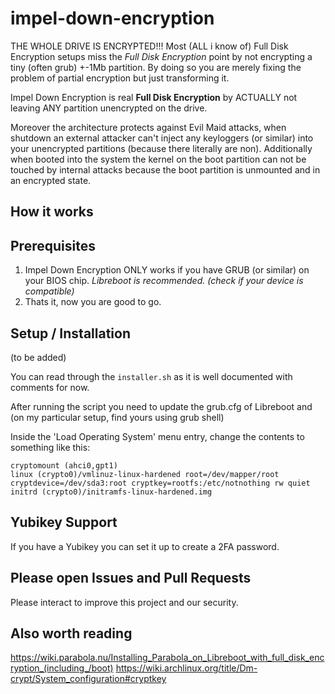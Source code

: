 # impel-down-encryption
THE WHOLE DRIVE IS ENCRYPTED!!! 
Most (ALL i know of) Full Disk Encryption setups miss the _Full Disk Encryption_ point by not encrypting a tiny (often grub) +-1Mb partition.
By doing so you are merely fixing the problem of partial encryption but just transforming it.

Impel Down Encryption is real **Full Disk Encryption** by ACTUALLY not leaving ANY partition unencrypted on the drive.

Moreover the architecture protects against Evil Maid attacks, when shutdown an external attacker can't inject any keyloggers (or similar) into your unencrypted partitions (because there literally are non). Additionally when booted into the system the kernel on the boot partition can not be touched by internal attacks because the boot partition is unmounted and in an encrypted state.
## How it works



## Prerequisites
1. Impel Down Encryption ONLY works if you have GRUB (or similar) on your BIOS chip. _Libreboot is recommended. (check if your device is compatible)_
2. Thats it, now you are good to go.

## Setup / Installation
(to be added)

You can read through the ```installer.sh``` as it is well documented with comments for now.

After running the script you need to update the grub.cfg of Libreboot and (on my particular setup, find yours using grub shell)

Inside the 'Load Operating System' menu entry, change the contents to something like this:
```
cryptomount (ahci0,gpt1)
linux (crypto0)/vmlinuz-linux-hardened root=/dev/mapper/root cryptdevice=/dev/sda3:root cryptkey=rootfs:/etc/notnothing rw quiet
initrd (crypto0)/initramfs-linux-hardened.img
```

## Yubikey Support
If you have a Yubikey you can set it up to create a 2FA password.

## Please open Issues and Pull Requests
Please interact to improve this project and our security.

## Also worth reading
https://wiki.parabola.nu/Installing_Parabola_on_Libreboot_with_full_disk_encryption_(including_/boot)
https://wiki.archlinux.org/title/Dm-crypt/System_configuration#cryptkey
